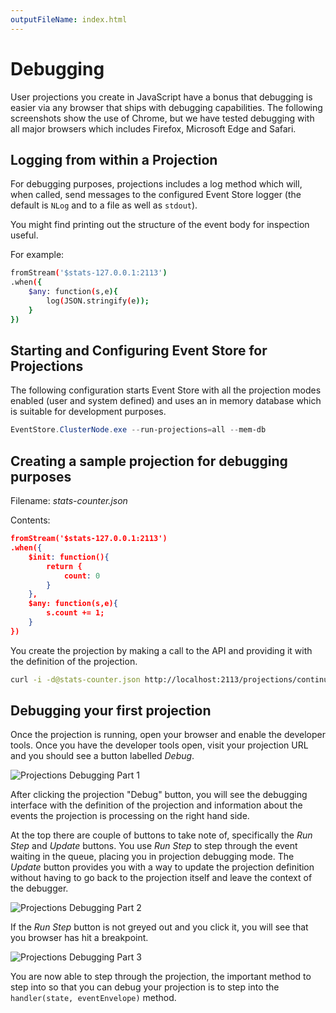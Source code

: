 ```yaml
---
outputFileName: index.html
---
```


# Debugging

User projections you create in JavaScript have a bonus that debugging is easier via any browser that ships with debugging capabilities. The following screenshots show the use of Chrome, but we have tested debugging with all major browsers which includes Firefox, Microsoft Edge and Safari.

## Logging from within a Projection

For debugging purposes, projections includes a log method which will, when called, send messages to the configured Event Store logger (the default is `NLog` and to a file as well as `stdout`).

You might find printing out the structure of the event body for inspection useful.

For example:

```bash
fromStream('$stats-127.0.0.1:2113')
.when({
    $any: function(s,e){
        log(JSON.stringify(e));
    }
})
```

## Starting and Configuring Event Store for Projections

The following configuration starts Event Store with all the projection modes enabled (user and system defined) and uses an in memory database which is suitable for development purposes.

```powershell
EventStore.ClusterNode.exe --run-projections=all --mem-db
```

## Creating a sample projection for debugging purposes

Filename: _stats-counter.json_

Contents:

```json
fromStream('$stats-127.0.0.1:2113')
.when({
    $init: function(){
        return {
            count: 0
        }
    },
    $any: function(s,e){
        s.count += 1;
    }
})
```

You create the projection by making a call to the API and providing it with the definition of the projection.

```bash
curl -i -d@stats-counter.json http://localhost:2113/projections/continuous?name=stats-counter%26type=js%26enabled=true%26emit=true%26trackemittedstreams=true -u admin:changeit
```

<!-- TODO: Where are these images? -->

## Debugging your first projection

Once the projection is running, open your browser and enable the developer tools. Once you have the developer tools open, visit your projection URL and you should see a button labelled _Debug_.

![Projections Debugging Part 1](~/assets/projections_debugging_part_1.png)

After clicking the projection "Debug" button, you will see the debugging interface with the definition of the projection and information about the events the projection is processing on the right hand side.

At the top there are couple of buttons to take note of, specifically the _Run Step_ and _Update_ buttons. You use _Run Step_ to step through the event waiting in the queue, placing you in projection debugging mode. The _Update_ button provides you with a way to update the projection definition without having to go back to the projection itself and leave the context of the debugger.

![Projections Debugging Part 2](~/assets/projections_debugging_part_2.png)

If the _Run Step_ button is not greyed out and you click it, you will see that you browser has hit a breakpoint.

![Projections Debugging Part 3](~/assets/projections_debugging_part_3.png)

You are now able to step through the projection, the important method to step into so that you can debug your projection is to step into the `handler(state, eventEnvelope)` method.

